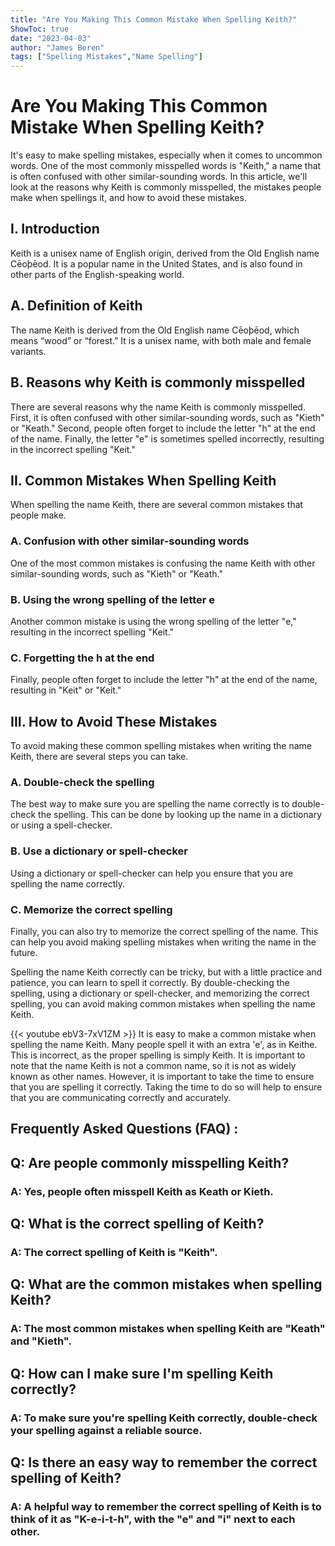 ```yaml
---
title: "Are You Making This Common Mistake When Spelling Keith?"
ShowToc: true 
date: "2023-04-03"
author: "James Beren" 
tags: ["Spelling Mistakes","Name Spelling"]
---
```

# Are You Making This Common Mistake When Spelling Keith?

It's easy to make spelling mistakes, especially when it comes to uncommon words. One of the most commonly misspelled words is "Keith," a name that is often confused with other similar-sounding words. In this article, we'll look at the reasons why Keith is commonly misspelled, the mistakes people make when spellings it, and how to avoid these mistakes.

## I. Introduction

Keith is a unisex name of English origin, derived from the Old English name Cēoþēod. It is a popular name in the United States, and is also found in other parts of the English-speaking world. 

## A. Definition of Keith

The name Keith is derived from the Old English name Cēoþēod, which means “wood” or “forest.” It is a unisex name, with both male and female variants. 

## B. Reasons why Keith is commonly misspelled

There are several reasons why the name Keith is commonly misspelled. First, it is often confused with other similar-sounding words, such as "Kieth" or "Keath." Second, people often forget to include the letter "h" at the end of the name. Finally, the letter "e" is sometimes spelled incorrectly, resulting in the incorrect spelling "Keit."

## II. Common Mistakes When Spelling Keith

When spelling the name Keith, there are several common mistakes that people make. 

### A. Confusion with other similar-sounding words

One of the most common mistakes is confusing the name Keith with other similar-sounding words, such as "Kieth" or "Keath." 

### B. Using the wrong spelling of the letter e

Another common mistake is using the wrong spelling of the letter "e," resulting in the incorrect spelling "Keit." 

### C. Forgetting the h at the end

Finally, people often forget to include the letter "h" at the end of the name, resulting in "Keit" or "Keit."

## III. How to Avoid These Mistakes

To avoid making these common spelling mistakes when writing the name Keith, there are several steps you can take. 

### A. Double-check the spelling

The best way to make sure you are spelling the name correctly is to double-check the spelling. This can be done by looking up the name in a dictionary or using a spell-checker. 

### B. Use a dictionary or spell-checker

Using a dictionary or spell-checker can help you ensure that you are spelling the name correctly. 

### C. Memorize the correct spelling

Finally, you can also try to memorize the correct spelling of the name. This can help you avoid making spelling mistakes when writing the name in the future. 

Spelling the name Keith correctly can be tricky, but with a little practice and patience, you can learn to spell it correctly. By double-checking the spelling, using a dictionary or spell-checker, and memorizing the correct spelling, you can avoid making common mistakes when spelling the name Keith.

{{< youtube ebV3-7xV1ZM >}} 
It is easy to make a common mistake when spelling the name Keith. Many people spell it with an extra 'e', as in Keithe. This is incorrect, as the proper spelling is simply Keith. It is important to note that the name Keith is not a common name, so it is not as widely known as other names. However, it is important to take the time to ensure that you are spelling it correctly. Taking the time to do so will help to ensure that you are communicating correctly and accurately.

## Frequently Asked Questions (FAQ) :
<h2>Q: Are people commonly misspelling Keith?</h2>

<h3>A: Yes, people often misspell Keith as Keath or Kieth.</h3>

<h2>Q: What is the correct spelling of Keith?</h2>

<h3>A: The correct spelling of Keith is "Keith".</h3>

<h2>Q: What are the common mistakes when spelling Keith?</h2>

<h3>A: The most common mistakes when spelling Keith are "Keath" and "Kieth".</h3>

<h2>Q: How can I make sure I'm spelling Keith correctly?</h2>

<h3>A: To make sure you're spelling Keith correctly, double-check your spelling against a reliable source.</h3>

<h2>Q: Is there an easy way to remember the correct spelling of Keith?</h2>

<h3>A: A helpful way to remember the correct spelling of Keith is to think of it as "K-e-i-t-h", with the "e" and "i" next to each other.</h3>





